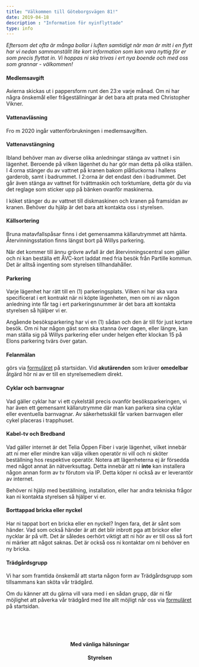 ```yaml
---
title: "Välkommen till Göteborgsvägen 81!"
date: 2019-04-18
description : "Information för nyinflyttade"
type: info
---
```


<p><i>Eftersom det ofta är många bollar i luften samtidigt när man är mitt i en flytt har vi nedan sammanställt lite kort information som kan vara nyttig för er som precis flyttat in. Vi hoppas ni ska trivas i ert nya boende och med oss som grannar - välkommen!</i></p>

<h4>Medlemsavgift</h4><p>Avierna skickas ut i pappersform runt den 23:e varje månad. Om ni har några önskemål eller frågeställningar är det bara att prata med Christopher Vikner.</p>

<h4>Vattenavläsning</h4><p>Fro m 2020 ingår vattenförbrukningen i medlemsavgiften.</p>

<h4>Vattenavstängning</h4><p>Ibland behöver man av diverse olika anledningar stänga av vattnet i sin lägenhet. Beroende på vilken lägenhet du har gör man detta på olika ställen. I 4:orna stänger du av vattnet på kranen bakom plåtluckorna i hallens garderob, samt i badrummet. I 2:orna är det endast den i badrummet. Det går även stänga av vattnet för tvättmaskin och torktumlare, detta gör du via det reglage som sticker upp på bänken ovanför maskinerna.

I köket stänger du av vattnet till diskmaskinen och kranen på framsidan av kranen. Behöver du hjälp är det bara att kontakta oss i styrelsen.</p>

<h4>Källsortering</h4><p>Bruna matavfallspåsar finns i det gemensamma källarutrymmet att hämta. Återvinningsstation finns längst bort på Willys parkering.

När det kommer till ännu grövre avfall är det återvinningscentral som gäller och ni kan beställa ett ÅVC-kort laddat med fria besök från Partille kommun. Det är alltså ingenting som styrelsen tillhandahåller.</p>

<h4>Parkering</h4><p>Varje lägenhet har rätt till en (1) parkeringsplats. Vilken ni har ska vara specificerat i ert kontrakt när ni köpte lägenheten, men om ni av någon anledning inte får tag i ert parkeringsnummer är det bara att kontakta styrelsen så hjälper vi er. 

Angående besöksparkering har vi en (1) sådan och den är till för just kortare besök. Om ni har någon gäst som ska stanna över dagen, eller längre, kan man ställa sig på Willys parkering eller under helgen efter klockan 15 på Elons parkering tvärs över gatan.</p>

<h4>Felanmälan</h4><p>görs via <a href="/#contact-us">formuläret</a> på startsidan. Vid <b>akutärenden</b> som kräver <b>omedelbar</b> åtgärd hör ni av er till en styrelsemedlem direkt.</p>

<h4>Cyklar och barnvagnar</h4><p>Vad gäller cyklar har vi ett cykelställ precis ovanför besöksparkeringen, vi har även ett gemensamt källarutrymme där man kan parkera sina cyklar eller eventuella barnvagnar. Av säkerhetsskäl får varken barnvagen eller cykel placeras i trapphuset.</p>

<h4>Kabel-tv och Bredband</h4><p>Vad gäller internet är det Telia Öppen Fiber i varje lägenhet, vilket innebär att ni mer eller mindre kan välja vilken operatör ni vill och ni sköter beställning hos respektive operatör. Notera att lägenheterna ej är försedda med något annat än nätverksuttag. Detta innebär att ni <b>inte</b> kan installera någon annan form av tv förutom via IP. Detta köper ni också av er leverantör av internet.

Behöver ni hjälp med beställning, installation, eller har andra tekniska frågor kan ni kontakta styrelsen så hjälper vi er.</p>

<h4>Borttappad bricka eller nyckel</h4><p>Har ni tappat bort en bricka eller en nyckel? Ingen fara, det är sånt som händer. Vad som också händer är att det blir inbrott pga att brickor eller nycklar är på vift. Det är således oerhört viktigt att ni hör av er till oss så fort ni märker att något saknas. Det är också oss ni kontaktar om ni behöver en ny bricka.</p>

<h4>Trädgårdsgrupp</h4><p>Vi har som framtida önskemål att starta någon form av Trädgårdsgrupp som tillsammans kan sköta vår trädgård. 

Om du känner att du gärna vill vara med i en sådan grupp, där ni får möjlighet att påverka vår trädgård med lite allt möjligt når oss via <a href="/#contact-us">formuläret</a> på startsidan.</p>

<br><br><br>
<center><h4>Med vänliga hälsningar</h4>

<h4>Styrelsen</h4></center>